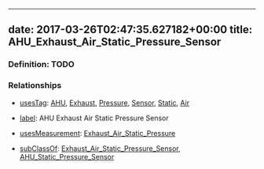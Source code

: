 
---
date: 2017-03-26T02:47:35.627182+00:00
title: AHU_Exhaust_Air_Static_Pressure_Sensor
---
### Definition: TODO

### Relationships

* [usesTag](https://brickschema.org/schema/1.0/BrickFrame#usesTag): [AHU](https://brickschema.org/schema/1.0/BrickTag#AHU), [Exhaust](https://brickschema.org/schema/1.0/BrickTag#Exhaust), [Pressure](https://brickschema.org/schema/1.0/BrickTag#Pressure), [Sensor](https://brickschema.org/schema/1.0/BrickTag#Sensor), [Static](https://brickschema.org/schema/1.0/BrickTag#Static), [Air](https://brickschema.org/schema/1.0/BrickTag#Air)

* [label](http://www.w3.org/2000/01/rdf-schema#label): AHU Exhaust Air Static Pressure Sensor

* [usesMeasurement](https://brickschema.org/schema/1.0/BrickFrame#usesMeasurement): [Exhaust_Air_Static_Pressure](https://brickschema.org/schema/1.0/Brick#Exhaust_Air_Static_Pressure)

* [subClassOf](http://www.w3.org/2000/01/rdf-schema#subClassOf): [Exhaust_Air_Static_Pressure_Sensor](https://brickschema.org/schema/1.0/Brick#Exhaust_Air_Static_Pressure_Sensor), [AHU_Static_Pressure_Sensor](https://brickschema.org/schema/1.0/Brick#AHU_Static_Pressure_Sensor)
